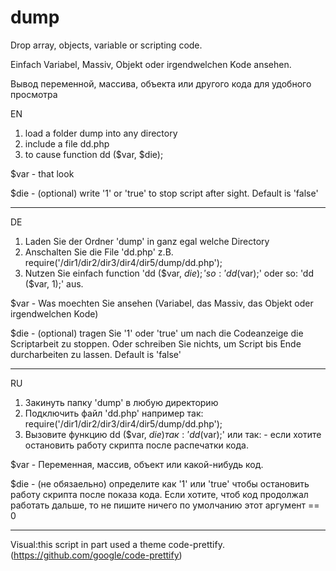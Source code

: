 # dump
Drop array, objects, variable or scripting code.

Einfach Variabel, Massiv, Objekt oder irgendwelchen Kode ansehen.

Вывод переменной, массива, объекта или другого кода для удобного просмотра


EN
1) load a folder dump into any directory
2) include a file dd.php
3) to cause function dd ($var, $die);

$var - that look

$die - (optional) write '1' or 'true' to stop script after sight. Default is 'false'
***********************************************************************************
DE
1) Laden Sie der Ordner 'dump' in ganz egal welche Directory
2) Anschalten Sie die File 'dd.php' z.B. require('/dir1/dir2/dir3/dir4/dir5/dump/dd.php');
3) Nutzen Sie einfach function 'dd ($var, $die);' so: 'dd ($var);' oder so: 'dd ($var, 1);' aus.

$var - Was moechten Sie ansehen (Variabel, das Massiv, das Objekt oder irgendwelchen Kode)

$die - (optional) tragen Sie '1' oder 'true' um nach die Codeanzeige die Scriptarbeit zu stoppen. Oder schreiben Sie nichts, um Script bis Ende durcharbeiten zu lassen. Default is 'false'
***********************************************************************************
RU
1) Закинуть папку 'dump' в любую директорию
2) Подключить файл 'dd.php' например так: require('/dir1/dir2/dir3/dir4/dir5/dump/dd.php');
3) Вызовите функцию dd ($var, $die) так: 'dd ($var);' или так:  - если хотите остановить работу скрипта после распечатки кода.

$var - Переменная, массив, объект или какой-нибудь код.

$die - (не обязаельно) определите как '1' или 'true' чтобы остановить работу скрипта после показа кода. Если хотите, чтоб код продолжал работать дальше, то не пишите ничего по умолчанию этот аргумент == 0

************************************************************************************
Visual:this script in part used a theme code-prettify. (https://github.com/google/code-prettify)
